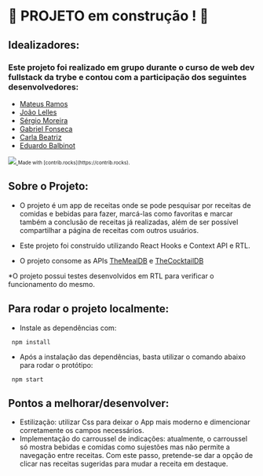 # :construction: PROJETO em construção ! :construction:

## Idealizadores:
### Este projeto foi realizado em grupo durante o curso de web dev fullstack da trybe e contou com a participação dos seguintes desenvolvedores:
* [Mateus Ramos](https://github.com/mateusDMRamos)
* [João Lelles](https://github.com/joaolelles)
* [Sérgio Moreira](https://github.com/sergiomoreirasjr)
* [Gabriel Fonseca](https://github.com/GabrielFonseca13)
* [Carla Beatriz](https://github.com/carlabeatrizr)
* [Eduardo Balbinot](https://github.com/EduardoBalbinot)

<a href="https://github.com/mateusDMRamos/app_de_receitas/graphs/contributors">
  <img src="https://contrib.rocks/image?repo=mateusDMRamos/app_de_receitas" />
</a>
<font size="1"> Made with [contrib.rocks](https://contrib.rocks). </font>



## Sobre o Projeto:
 * O projeto é um app de receitas onde se pode pesquisar por receitas de comidas e bebidas para fazer, marcá-las como favoritas e marcar também a conclusão de receitas já realizadas, além de ser possível compartilhar a página de receitas com outros usuários.

 * Este projeto foi construído utilizando React Hooks e Context API e RTL.

 * O projeto consome as APIs [TheMealDB](https://www.themealdb.com/) e [TheCocktailDB](https://www.thecocktaildb.com/api.php)
 
 *O projeto possui testes desenvolvidos em RTL para verificar o funcionamento do mesmo.

## Para rodar o projeto localmente:
 * Instale as dependências com:

 ```
  npm install
 ```
 
 * Após a instalação das dependências, basta utilizar o comando abaixo para rodar o protótipo:
 
 ```
  npm start
 ```
 
## Pontos a melhorar/desenvolver:
 * Estilização: utilizar Css para deixar o App mais moderno e dimencionar corretamente os campos necessários.
 * Implementação do carroussel de indicações: atualmente, o carroussel só mostra bebidas e comidas como sujestões mas não permite a navegação entre receitas. Com este passo, pretende-se dar a opção de clicar nas receitas sugeridas para mudar a receita em destaque.
